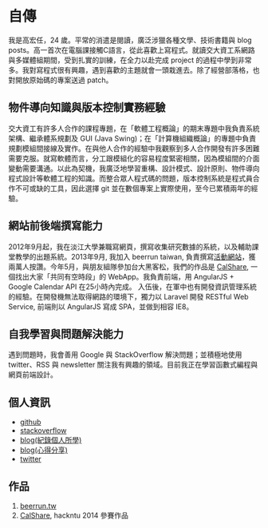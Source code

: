 # 自傳
我是高宏任，24 歲。平常的消遣是閱讀，廣泛涉獵各種文學、技術書籍與 blog posts。高一首次在電腦課接觸C語言，從此喜歡上寫程式。就讀交大資工系網路與多媒體組期間，受到扎實的訓練，在全力以赴完成 project 的過程中學到非常多。我對寫程式很有興趣，遇到喜歡的主題就會一頭栽進去。除了經營部落格，也對開放原始碼的專案送過 patch。

## 物件導向知識與版本控制實務經驗
交大資工有許多人合作的課程專題，在「軟體工程概論」的期末專題中我負責系統架構、繼承體系規劃及 GUI (Java Swing)；在「計算機組織概論」的專題中負責規劃模組間接線及實作。在與他人合作的經驗中我觀察到多人合作開發有許多困難需要克服。就寫軟體而言，分工跟模組化的容易程度緊密相關，因為模組間的介面變動需要溝通。以此為契機，我廣泛地學習重構、設計模式、設計原則、物件導向程式設計等軟體工程的知識。而整合眾人程式碼的問題，版本控制系統是程式員合作不可或缺的工具，因此選擇  git  並在數個專案上實際使用，至今已累積兩年的經驗。

## 網站前後端撰寫能力
2012年9月起，我在淡江大學兼職寫網頁，撰寫收集研究數據的系統，以及輔助課堂教學的出題系統。2013年9月, 我加入 beerrun taiwan, 負責撰寫[活動網站][beerrun.tw]，獲兩萬人按讚。今年5月，與朋友組隊參加台大黑客松，我們的作品是 [CalShare][CalShare], 一個找出大家「共同有空時段」的 WebApp。我負責前端，用 AngularJS + Google Calendar API 在25小時內完成。
入伍後，在軍中也有開發資訊管理系統的經驗。在開發機無法取得網路的環境下，獨力以 Laravel 開發 RESTful Web Service, 前端則以 AngularJS 寫成 SPA，並做到相容 IE8。

## 自我學習與問題解決能力
遇到問題時，我會善用 Google 與 StackOverflow 解決問題；並積極地使用 twitter、RSS 與 newsletter 關注我有興趣的領域。目前我正在學習函數式編程與網頁前端設計。

## 個人資訊
- [github](https://github.com/cades)
- [stackoverflow](http://stackoverflow.com/users/1484674/cades-kao)
- [blog(紀錄個人所學)](http://strong-craftsman.blogspot.com/)
- [blog(心得分享)](http://cadesshare.blogspot.com/)
- [twitter](https://twitter.com/cadeskao)

## 作品
1. [beerrun.tw][beerrun.tw]
1. [CalShare][CalShare], hackntu  2014  參賽作品

[beerrun.tw]: http://beerrun-tw.herokuapp.com/
[CalShare]: http://calshare.herokuapp.com/
